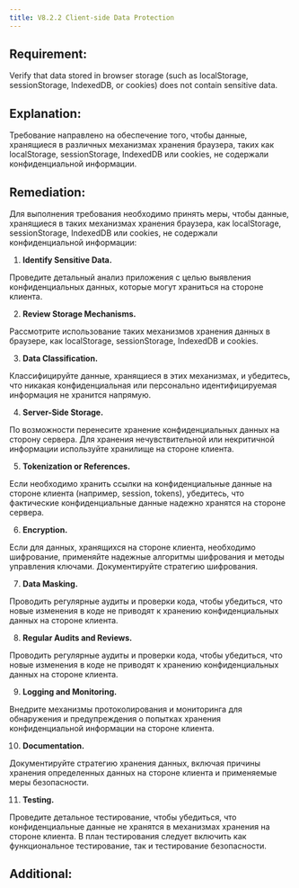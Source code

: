 ```yaml
---
title: V8.2.2 Client-side Data Protection
---
```







## Requirement:

Verify that data stored in browser storage (such as localStorage, sessionStorage, IndexedDB, or cookies) does not contain sensitive data.

## Explanation:

Требование направлено на обеспечение того, чтобы данные, хранящиеся в различных механизмах хранения браузера, таких как localStorage, sessionStorage, IndexedDB или cookies, не содержали конфиденциальной информации.

## Remediation:

Для выполнения требования необходимо принять меры, чтобы данные, хранящиеся в таких механизмах хранения браузера, как localStorage, sessionStorage, IndexedDB или cookies, не содержали конфиденциальной информации:

1. **Identify Sensitive Data.**

Проведите детальный анализ приложения с целью выявления конфиденциальных данных, которые могут храниться на стороне клиента.

2. **Review Storage Mechanisms.**

Рассмотрите использование таких механизмов хранения данных в браузере, как localStorage, sessionStorage, IndexedDB и cookies.

3. **Data Classification.**

Классифицируйте данные, хранящиеся в этих механизмах, и убедитесь, что никакая конфиденциальная или персонально идентифицируемая информация не хранится напрямую.

4. **Server-Side Storage.**

По возможности перенесите хранение конфиденциальных данных на сторону сервера. Для хранения нечувствительной или некритичной информации используйте хранилище на стороне клиента.

5. **Tokenization or References.**

Если необходимо хранить ссылки на конфиденциальные данные на стороне клиента (например, session, tokens), убедитесь, что фактические конфиденциальные данные надежно хранятся на стороне сервера.

6. **Encryption.**

Если для данных, хранящихся на стороне клиента, необходимо шифрование, применяйте надежные алгоритмы шифрования и методы управления ключами. Документируйте стратегию шифрования.

7. **Data Masking.**

Проводить регулярные аудиты и проверки кода, чтобы убедиться, что новые изменения в коде не приводят к хранению конфиденциальных данных на стороне клиента.

8. **Regular Audits and Reviews.**

Проводить регулярные аудиты и проверки кода, чтобы убедиться, что новые изменения в коде не приводят к хранению конфиденциальных данных на стороне клиента.

9. **Logging and Monitoring.**

Внедрите механизмы протоколирования и мониторинга для обнаружения и предупреждения о попытках хранения конфиденциальной информации на стороне клиента.

10. **Documentation.**

Документируйте стратегию хранения данных, включая причины хранения определенных данных на стороне клиента и применяемые меры безопасности.

11. **Testing.**

Проведите детальное тестирование, чтобы убедиться, что конфиденциальные данные не хранятся в механизмах хранения на стороне клиента. В план тестирования следует включить как функциональное тестирование, так и тестирование безопасности.


## Additional:


